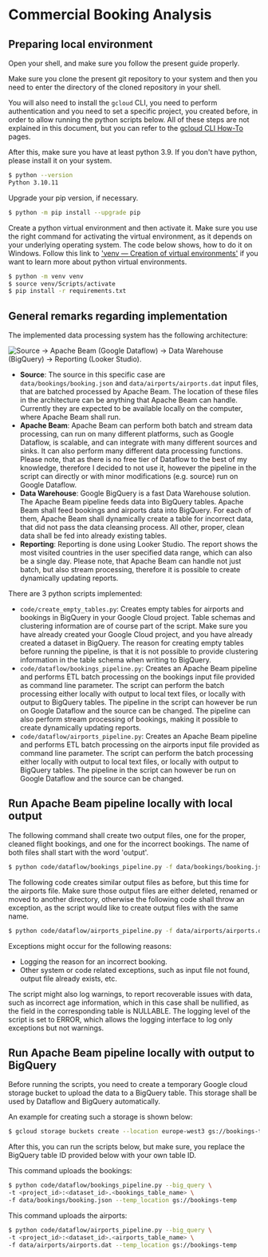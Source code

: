 # Commercial Booking Analysis

## Preparing local environment

Open your shell, and make sure you follow the present guide properly.

Make sure you clone the present git repository to your system and then
you need to enter the directory of the cloned repository in your shell.

You will also need to install the `gcloud` CLI, you need to perform
authentication and you need to set a specific project, you created before,
in order to allow running the python scripts below. All of these steps are
not explained in this document, but you can refer to the
[gcloud CLI How-To](https://cloud.google.com/sdk/docs/how-to) pages.

After this, make sure you have at least python 3.9. If you don't have python,
please install it on your system.
```bash
$ python --version
Python 3.10.11
```

Upgrade your pip version, if necessary.
``` bash
$ python -m pip install --upgrade pip
```

Create a python virtual environment and then activate it.
Make sure you use the right command for activating the virtual
environment, as it depends on your underlying operating system.
The code below shows, how to do it on Windows. Follow this link to
['venv — Creation of virtual environments'](https://docs.python.org/3/library/venv.html)
if you want to learn more about python virtual environments.

```bash
$ python -m venv venv
$ source venv/Scripts/activate
$ pip install -r requirements.txt
```

## General remarks regarding implementation

The implemented data processing system has the following architecture:

![Source -> Apache Beam (Google Dataflow) -> Data Warehouse (BigQuery)
-> Reporting (Looker Studio).](https://github.com/ka-zo/booking-data-analysis/blob/3aafdb0daadb4489a05040a86b3e40b3ac480441/assets/data_processing_architecture.svg)

- **Source**: The source in this specific case are `data/bookings/booking.json`
and `data/airports/airports.dat` input files, that are batched processed by
Apache Beam. The location of these files in the architecture can be
anything that Apache Beam can handle. Currently they are expected to be
available locally on the computer, where Apache Beam shall run.
- **Apache Beam**: Apache Beam can perform both batch and stream
data processing, can run on many different platforms, such as Google Dataflow,
is scalable, and can integrate with many different sources and sinks. It can also
perform many different data processing functions. Please note, that as there is
no free tier of Dataflow to the best of my knowledge, therefore I decided to not
use it, however the pipeline in the script can directly or with minor
modifications (e.g. source) run on Google Dataflow.
- **Data Warehouse**: Google BigQuery is a fast Data Warehouse solution. The
Apache Beam pipeline feeds data into BigQuery tables. Apache Beam shall feed
bookings and airports data into BigQuery. For each of them, Apache Beam shall
dynamically create a table for incorrect data, that did not pass the data
cleansing process. All other, proper, clean data shall be fed into already
existing tables.
- **Reporting**: Reporting is done using Looker Studio. The report shows the most
visited countries in the user specified data range, which can also be a single
day. Please note, that Apache Beam can handle not just batch, but also stream
processing, therefore it is possible to create dynamically updating reports.

There are 3 python scripts implemented:

- `code/create_empty_tables.py`: Creates empty tables for airports and bookings
in BigQuery in your Google Cloud project. Table schemas and clustering
information are of course part of the script. Make sure you have already
created your Google Cloud project, and you have already created a dataset in
BigQuery. The reason for creating empty tables before running the pipeline, is that
it is not possible to provide clustering information in the table schema when
writing to BigQuery.
- `code/dataflow/bookings_pipeline.py`: Creates an Apache Beam pipeline and
performs ETL batch processing on the bookings input file provided as command
line parameter. The script can perform the batch processing either locally with
output to local text files, or locally with output to BigQuery tables. The
pipeline in the script can however be run on Google Dataflow and the source can
be changed. The pipeline can also perform stream processing of bookings, making
it possible to create dynamically updating reports.
- `code/dataflow/airports_pipeline.py`: Creates an Apache Beam pipeline and
performs ETL batch processing on the airports input file provided as command
line parameter. The script can perform the batch processing either locally with
output to local text files, or locally with output to BigQuery tables. The
pipeline in the script can however be run on Google Dataflow and the source can
be changed.


## Run Apache Beam pipeline locally with local output

The following command shall create two output files, one for the proper,
cleaned flight bookings, and one for the incorrect bookings. The name of
both files shall start with the word 'output'.

```bash
$ python code/dataflow/bookings_pipeline.py -f data/bookings/booking.json
```

The following code creates similar output files as before, but this time for
the airports file. Make sure those output files are either deleted, renamed
or moved to another directory, otherwise the following code shall throw an
exception, as the script would like to create output files with the same
name.

```bash
$ python code/dataflow/airports_pipeline.py -f data/airports/airports.dat
```

Exceptions might occur for the following reasons:

- Logging the reason for an incorrect booking.
- Other system or code related exceptions, such as input file not found,
output file already exists, etc.

The script might also log warnings, to report recoverable issues with data,
such as incorrect age information, which in this case shall be nullified, as
the field in the corresponding table is NULLABLE. The logging level of the
script is set to ERROR, which allows the logging interface to log only
exceptions but not warnings.

## Run Apache Beam pipeline locally with output to BigQuery

Before running the scripts, you need to create a temporary Google cloud
storage bucket to upload the data to a BigQuery table. This storage shall
be used by Dataflow and BigQuery automatically.

An example for creating such a storage is shown below:
```bash
$ gcloud storage buckets create --location europe-west3 gs://bookings-temp
```

After this, you can run the scripts below, but make sure, you replace the
BigQuery table ID provided below with your own table ID.

This command uploads the bookings:
```bash
$ python code/dataflow/bookings_pipeline.py --big_query \
-t <project_id>:<dataset_id>.<bookings_table_name> \
-f data/bookings/booking.json --temp_location gs://bookings-temp
```

This command uploads the airports:
```bash
$ python code/dataflow/airports_pipeline.py --big_query \
-t <project_id>:<dataset_id>.<airports_table_name> \
-f data/airports/airports.dat --temp_location gs://bookings-temp
```
